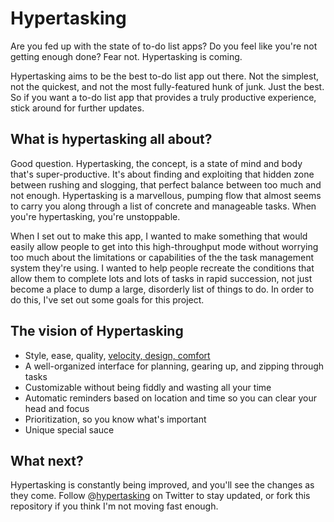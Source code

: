 # Hypertasking

Are you fed up with the state of to-do list apps? Do you feel like you're not getting enough done? Fear not. Hypertasking is coming.

Hypertasking aims to be the best to-do list app out there. Not the simplest, not the quickest, and not the most fully-featured hunk of junk. Just the best. So if you want a to-do list app that provides a truly productive experience, stick around for further updates.

## What is hypertasking all about?

Good question. Hypertasking, the concept, is a state of mind and body that's super-productive. It's about finding and exploiting that hidden zone between rushing and slogging, that perfect balance between too much and not enough. Hypertasking is a marvellous, pumping flow that almost seems to carry you along through a list of concrete and manageable tasks. When you're hypertasking, you're unstoppable.

When I set out to make this app, I wanted to make something that would easily allow people to get into this high-throughput mode without worrying too much about the limitations or capabilities of the the task management system they're using. I wanted to help people recreate the conditions that allow them to complete lots and lots of tasks in rapid succession, not just become a place to dump a large, disorderly list of things to do. In order to do this, I've set out some goals for this project.

## The vision of Hypertasking

+ Style, ease, quality, [velocity, design, comfort](http://en.wikipedia.org/wiki/Velocity\_:\_Desig\_:\_Comfort)
+ A well-organized interface for planning, gearing up, and zipping through tasks
+ Customizable without being fiddly and wasting all your time
+ Automatic reminders based on location and time so you can clear your head and focus
+ Prioritization, so you know what's important
+ Unique special sauce

## What next?

Hypertasking is constantly being improved, and you'll see the changes as they come. Follow @[hypertasking](http://twitter.com/hypertaskingapp) on Twitter to stay updated, or fork this repository if you think I'm not moving fast enough.
